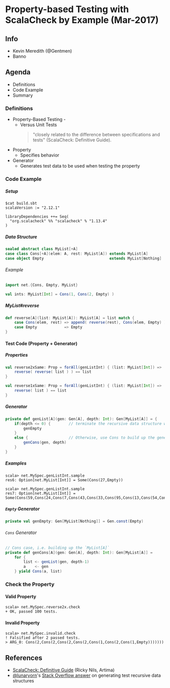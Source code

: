 # Property-based Testing with ScalaCheck by Example (Mar-2017)

## Info

* Kevin Meredith (@Gentmen)
* Banno

## Agenda

* Definitions
* Code Example
* Summary

### Definitions

* Property-Based Testing -
	* Versus Unit Tests
		> "closely related to the difference between specifications and tests" (ScalaCheck: Definitive Guide).
* Property
	* Specifies behavior 
* Generator
	* Generates test data to be used when testing the property

### Code Example

##### Setup

```
$cat build.sbt 
scalaVersion := "2.12.1"

libraryDependencies ++= Seq(
  "org.scalacheck" %% "scalacheck" % "1.13.4"
)
```

##### Data Structure 

```scala
sealed abstract class MyList[+A]
case class Cons[+A](elem: A, rest: MyList[A]) extends MyList[A]
case object Empty                             extends MyList[Nothing]
```

###### Example

```scala
import net.{Cons, Empty, MyList}

val ints: MyList[Int] = Cons(1, Cons(2, Empty) )
```

##### MyList#reverse

```scala
def reverse[A](list: MyList[A]): MyList[A] = list match {
	case Cons(elem, rest) => append( reverse(rest), Cons(elem, Empty) )
	case Empty            => Empty
}
```

#### Test Code (Property + Generator)

##### Properties

```scala
val reverse2xSame: Prop = forAll(genListInt) { (list: MyList[Int]) => 
	reverse( reverse( list ) ) == list
}

val reverse1xSame: Prop = forAll(genListInt) { (list: MyList[Int]) => 
	reverse( list ) == list
}
```
##### Generator

```scala
private def genList[A](gen: Gen[A], depth: Int): Gen[MyList[A]] = {
	if(depth <= 0) {        // terminate the recursive data structure with a `Empty`
		genEmpty
	}
	else {                  // Otherwise, use Cons to build up the generated `MyList[A]`
		genCons(gen, depth)
	}
}
```

##### Examples

```
scala> net.MySpec.genListInt.sample
res6: Option[net.MyList[Int]] = Some(Cons(27,Empty))

scala> net.MySpec.genListInt.sample
res7: Option[net.MyList[Int]] = Some(Cons(59,Cons(24,Cons(7,Cons(43,Cons(33,Cons(95,Cons(13,Cons(54,Cons(48,Cons(62,Cons(51,Cons(69,Cons(14,Cons(5,Cons(44,Cons(11,Empty)))))))))))))))))
```

##### `Empty` Generator

```scala
private val genEmpty: Gen[MyList[Nothing]] = Gen.const(Empty)
```		

###### `Cons` Generator

```scala
// Cons case, i.e. building up the `MyList[A]`
private def genCons[A](gen: Gen[A], depth: Int): Gen[MyList[A]] = 
	for {
		list <- genList(gen, depth-1)
		a    <- gen
	} yield Cons(a, list)
```

### Check the Property

#### Valid Property

```
scala> net.MySpec.reverse2x.check
+ OK, passed 100 tests.
```

#### Invalid Property 

```
scala> net.MySpec.invalid.check
! Falsified after 2 passed tests.
> ARG_0: Cons(2,Cons(2,Cons(2,Cons(2,Cons(1,Cons(2,Cons(1,Empty)))))))
```

## References

* [ScalaCheck: Definitive Guide](https://www.artima.com/shop/scalacheck) (Ricky Nils, Artima)
* [@lunaryorn](https://twitter.com/lunaryorn)'s [Stack Overflow answer](http://stackoverflow.com/a/42855840/409976) on generating 
  test recursive data structures
  
